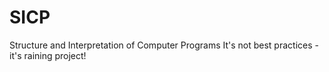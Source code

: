 # SICP
Structure and Interpretation of Computer Programs
It's not best practices - it's raining project!
